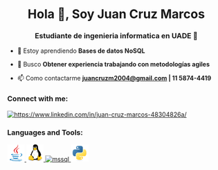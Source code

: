 <h1 align="center">Hola 👋, Soy Juan Cruz Marcos</h1>
<h3 align="center">Estudiante de ingenieria informatica en UADE 📓</h3>

- 🌱 Estoy aprendiendo **Bases de datos NoSQL**

- 👯 Busco **Obtener experiencia trabajando con metodologías agiles**

- 📫 Como contactarme **juancruzm2004@gmail.com | 11 5874-4419**

<h3 align="left">Connect with me:</h3>
<p align="left">
<a href="https://www.linkedin.com/in/juan-cruz-marcos-48304826a/" target="blank"><img align="center" src="https://raw.githubusercontent.com/rahuldkjain/github-profile-readme-generator/master/src/images/icons/Social/linked-in-alt.svg" alt="https://www.linkedin.com/in/juan-cruz-marcos-48304826a/" height="30" width="40" /></a>
</p>

<h3 align="left">Languages and Tools:</h3>
<p align="left"> <a href="https://www.java.com" target="_blank" rel="noreferrer"> <img src="https://raw.githubusercontent.com/devicons/devicon/master/icons/java/java-original.svg" alt="java" width="40" height="40"/> </a> <a href="https://www.linux.org/" target="_blank" rel="noreferrer"> <img src="https://raw.githubusercontent.com/devicons/devicon/master/icons/linux/linux-original.svg" alt="linux" width="40" height="40"/> </a> <a href="https://www.microsoft.com/en-us/sql-server" target="_blank" rel="noreferrer"> <img src="https://www.svgrepo.com/show/303229/microsoft-sql-server-logo.svg" alt="mssql" width="40" height="40"/> </a> <a href="https://www.python.org" target="_blank" rel="noreferrer"> <img src="https://raw.githubusercontent.com/devicons/devicon/master/icons/python/python-original.svg" alt="python" width="40" height="40"/> </a> </p>
